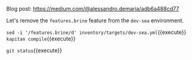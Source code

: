 Blog post: https://medium.com/@alessandro.demaria/adb6a488cd77

Let's remove the `features.brine` feature from the `dev-sea` environment.

`sed -i '/features.brine/d' inventory/targets/dev-sea.yml`{{execute}}
`kapitan compile`{{execute}}

`git status`{{execute}}
